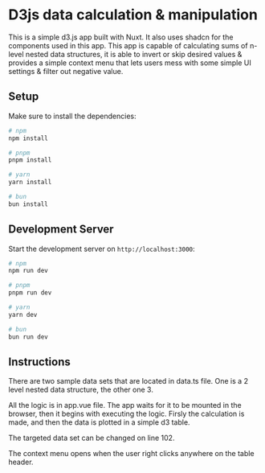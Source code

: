 # D3js data calculation & manipulation

This is a simple d3.js app built with Nuxt. It also uses shadcn for the components used in this app. This app is capable of calculating sums of n-level nested data structures, it is able to invert or skip desired values & provides a simple context menu that lets users mess with some simple UI settings & filter out negative value.

## Setup

Make sure to install the dependencies:

```bash
# npm
npm install

# pnpm
pnpm install

# yarn
yarn install

# bun
bun install
```

## Development Server

Start the development server on `http://localhost:3000`:

```bash
# npm
npm run dev

# pnpm
pnpm run dev

# yarn
yarn dev

# bun
bun run dev
```

## Instructions

There are two sample data sets that are located in data.ts file. One is a 2 level nested data structure, the other one 3.

All the logic is in app.vue file.
The app waits for it to be mounted in the browser, then it begins with executing the logic. Firsly the calculation is made, and then the data is plotted in a simple d3 table.

The targeted data set can be changed on line 102.

The context menu opens when the user right clicks anywhere on the table header.
